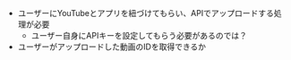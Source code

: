 - ユーザーにYouTubeとアプリを紐づけてもらい、APIでアップロードする処理が必要
  - ユーザー自身にAPIキーを設定してもらう必要があるのでは？
- ユーザーがアップロードした動画のIDを取得できるか